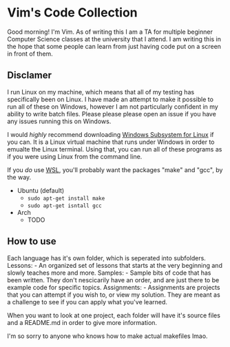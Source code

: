 # Vim's Code Collection

Good morning! I'm Vim. As of writing this I am a TA for multiple beginner Computer Science classes at the university that I attend. I am writing this in the hope that some people can learn from just having code put on a screen in front of them.

## Disclamer

I run Linux on my machine, which means that all of my testing has specifically been on Linux. I have made an attempt to make it possible to run all of these on Windows, however I am not particularly confident in my ability to write batch files. Please please please open an issue if you have any issues running this on Windows.

I would *highly* recommend downloading [Windows Subsystem for Linux](https://learn.microsoft.com/en-us/windows/wsl/install) if you can. It is a Linux virtual machine that runs under Windows in order to emualte the Linux terminal. Using that, you can run all of these programs as if you were using Linux from the command line.

If you *do* use [WSL](https://learn.microsoft.com/en-us/windows/wsl/install), you'll probably want the packages "make" and "gcc", by the way.

- Ubuntu (default)
  - `sudo apt-get install make`
  - `sudo apt-get isntall gcc`
- Arch
  - TODO

## How to use

Each language has it's own folder, which is seperated into subfolders.
    Lessons:
        - An organized set of lessons that starts at the very beginning and slowly teaches more and more.
    Samples:
        - Sample bits of code that has been written. They don't nescicarily have an order, and are just there to be example code for specific topics.
    Assignments:
        - Assignments are projects that you can attempt if you wish to, or view my solution. They are meant as a challenge to see if you can apply what you've learned.

When you want to look at one project, each folder will have it's source files and a README.md in order to give more information.

I'm so sorry to anyone who knows how to make actual makefiles lmao.
